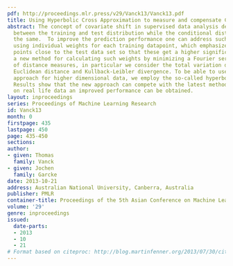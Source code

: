 ```yaml
---
pdf: http://proceedings.mlr.press/v29/Vanck13/Vanck13.pdf
title: Using Hyperbolic Cross Approximation to measure and compensate Covariate Shift
abstract: The concept of covariate shift in supervised data analysis describes a difference
  between the training and test distribution while the conditional distribution remains
  the same.  To improve the prediction performance one can address such a change by
  using individual weights for each training datapoint, which emphasizes the training
  points close to the test data set so that these get a higher significance. We propose
  a new method for calculating such weights by minimizing a Fourier series approximation
  of distance measures, in particular we consider the total variation distance, the
  Euclidean distance and Kullback-Leibler divergence. To be able to use the Fourier
  approach for higher dimensional data, we employ the so-called hyperbolic cross approximation.
  Results show that the new approach can compete with the latest methods and that
  on real life data an improved performance can be obtained.
layout: inproceedings
series: Proceedings of Machine Learning Research
id: Vanck13
month: 0
firstpage: 435
lastpage: 450
page: 435-450
sections: 
author:
- given: Thomas
  family: Vanck
- given: Jochen
  family: Garcke
date: 2013-10-21
address: Australian National University, Canberra, Australia
publisher: PMLR
container-title: Proceedings of the 5th Asian Conference on Machine Learning
volume: '29'
genre: inproceedings
issued:
  date-parts:
  - 2013
  - 10
  - 21
# Format based on citeproc: http://blog.martinfenner.org/2013/07/30/citeproc-yaml-for-bibliographies/
---
```

